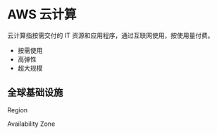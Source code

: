 # AWS 云计算

云计算指按需交付的 IT 资源和应用程序，通过互联网使用，按使用量付费。

- 按需使用
- 高弹性
- 超大规模



## 全球基础设施

Region

Availability Zone